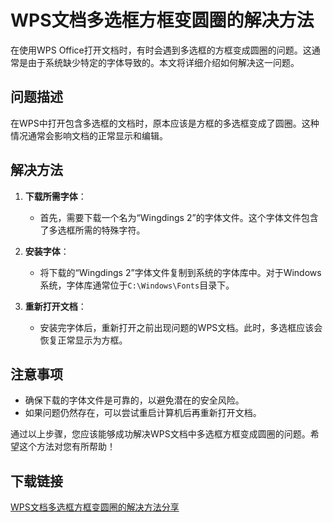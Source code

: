 # WPS文档多选框方框变圆圈的解决方法

在使用WPS Office打开文档时，有时会遇到多选框的方框变成圆圈的问题。这通常是由于系统缺少特定的字体导致的。本文将详细介绍如何解决这一问题。

## 问题描述

在WPS中打开包含多选框的文档时，原本应该是方框的多选框变成了圆圈。这种情况通常会影响文档的正常显示和编辑。

## 解决方法

1. **下载所需字体**：
   - 首先，需要下载一个名为“Wingdings 2”的字体文件。这个字体文件包含了多选框所需的特殊字符。

2. **安装字体**：
   - 将下载的“Wingdings 2”字体文件复制到系统的字体库中。对于Windows系统，字体库通常位于`C:\Windows\Fonts`目录下。

3. **重新打开文档**：
   - 安装完字体后，重新打开之前出现问题的WPS文档。此时，多选框应该会恢复正常显示为方框。

## 注意事项

- 确保下载的字体文件是可靠的，以避免潜在的安全风险。
- 如果问题仍然存在，可以尝试重启计算机后再重新打开文档。

通过以上步骤，您应该能够成功解决WPS文档中多选框方框变成圆圈的问题。希望这个方法对您有所帮助！

## 下载链接

[WPS文档多选框方框变圆圈的解决方法分享](https://pan.quark.cn/s/f883ef45db74)